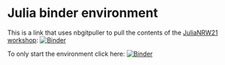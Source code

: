 # Julia binder environment

This is a link that uses nbgitpuller to pull the contents of the [JuliaNRW21 workshop](https://github.com/crstnbr/JuliaNRW21): [![Binder](https://mybinder.org/badge_logo.svg)](https://mybinder.org/v2/gh/crstnbr/JuliaNRW21-binder/master?urlpath=git-pull%3Frepo%3Dhttps%253A%252F%252Fgithub.com%252Fcrstnbr%252FJuliaNRW21%26urlpath%3Dtree%252FJuliaNRW21%252F%26branch%3Dmaster)

To only start the environment click here: [![Binder](https://mybinder.org/badge_logo.svg)](https://mybinder.org/v2/gh/crstnbr/JuliaNRW21-binder/master)